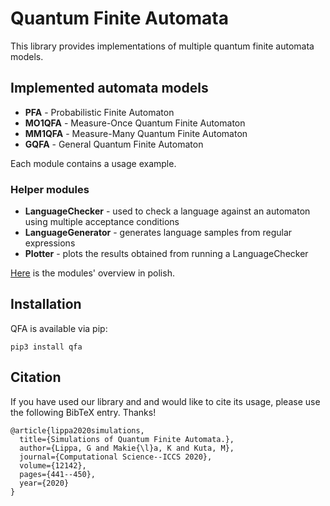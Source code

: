 # Quantum Finite Automata

This library provides implementations of multiple quantum finite automata 
models.

## Implemented automata models

* **PFA** - Probabilistic Finite Automaton
* **MO1QFA** - Measure-Once Quantum Finite Automaton
* **MM1QFA** - Measure-Many Quantum Finite Automaton
* **GQFA** - General Quantum Finite Automaton

Each module contains a usage example.

### Helper modules

* **LanguageChecker** - used to check a language against an automaton using 
multiple acceptance conditions
* **LanguageGenerator** - generates language samples from regular expressions
* **Plotter** - plots the results obtained from running a LanguageChecker

[Here](./doc/pl/README.md) is the modules' overview in polish.

## Installation

QFA is available via pip:
```
pip3 install qfa
```

## Citation

If you have used our library and and would like to cite its usage, please use the following BibTeX entry. Thanks!

```
@article{lippa2020simulations,
  title={Simulations of Quantum Finite Automata.},
  author={Lippa, G and Makie{\l}a, K and Kuta, M},
  journal={Computational Science--ICCS 2020},
  volume={12142},
  pages={441--450},
  year={2020}
}
```
